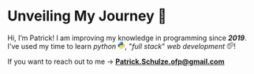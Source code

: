 # Unveiling My Journey 📓
Hi, I’m Patrick!
I am improving my knowledge in programming since ***2019***.
<br>
I've used my time to learn *python* <img src="/python.png" width="14" height="14" />, "*full stack*" *web development* <img src="/webdevelopment.png" width="14" height="14" />!

If you want to reach out to me → **Patrick.Schulze.ofp@gmail.com**
